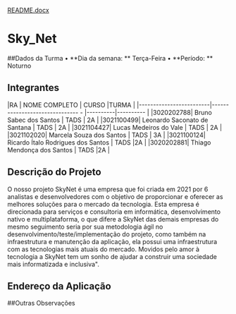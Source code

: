 [README.docx](https://github.com/LeonardoSaconato/Sky_Net/files/7269892/README.docx)
# Sky_Net
##Dados da Turma
•	**Dia da semana: ** Terça-Feira
•	**Período: ** Noturno
## Integrantes
|RA | NOME COMPLETO | CURSO |TURMA |
|-------------------------|------------------------------- - |----------|---------- |
|3020202788| Bruno Sabec dos Santos | TADS | 2A |
|3021100499| Leonardo Saconato de Santana | TADS | 2A |
|3021104427| Lucas Medeiros do Vale | TADS | 2A |
|3021102020| Marcela Souza dos Santos | TADS | 3A |
|3021100124| Ricardo Ítalo Rodrigues dos Santos | TADS |2A |
|3020202881| Thiago Mendonça dos Santos | TADS |2A |

## Descrição do Projeto
O nosso projeto SkyNet é uma empresa que foi criada em 2021 por 6 analistas e desenvolvedores com o objetivo de proporcionar e oferecer as melhores soluções para o mercado da tecnologia. Esta empresa é direcionada para serviços e consultoria em informática, desenvolvimento nativo e multiplataforma, o que difere a SkyNet das demais empresas do mesmo seguimento seria por sua metodologia ágil no desenvolvimento/teste/implementação do projeto, como também na infraestrutura e manutenção da aplicação, ela possui uma infraestrutura com as tecnologias mais atuais do mercado. Movidos pelo amor à tecnologia a SkyNet tem um sonho de ajudar a construir uma sociedade mais informatizada e inclusiva".
## Endereço da Aplicação

##Outras Observações


